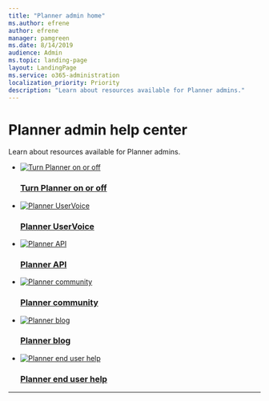 ```yaml
---
title: "Planner admin home"
ms.author: efrene
author: efrene
manager: pamgreen
ms.date: 8/14/2019
audience: Admin
ms.topic: landing-page
layout: LandingPage
ms.service: o365-administration
localization_priority: Priority
description: "Learn about resources available for Planner admins."
---
```


# Planner admin help center

Learn about resources available for Planner admins.

<ul class="panelContent cardsFTitle">
    <li>
        <a href="planner-for-admins.md#how-do-i-turn-off-planner-for-my-organization">
        <div class="cardSize">
            <div class="cardPadding">
                <div class="card">
                    <div class="cardImageOuter">
                        <div class="cardImage">
                            <img src="https://docs.microsoft.com/office/media/icons/sign-up.svg" alt="Turn Planner on or off" />
                        </div>
                    </div>
                    <div class="cardText">
                        <h3>Turn Planner on or off</h3>
                    </div>
                </div>
            </div>
        </div>
        </a>
    </li>
    <li>
        <a href="https://planner.uservoice.com/forums/330525-microsoft-planner-feedback-forum">
        <div class="cardSize">
            <div class="cardPadding">
                <div class="card">
                    <div class="cardImageOuter">
                        <div class="cardImage">
                            <img src="https://docs.microsoft.com/office/media/icons/get-started.svg" alt="Planner UserVoice" />
                        </div>
                    </div>
                    <div class="cardText">
                        <h3>Planner UserVoice</h3>
                    </div>
                </div>
            </div>
        </div>
        </a>
    </li>
    <li>
        <a href="https://docs.microsoft.com/graph/planner-concept-overview">
        <div class="cardSize">
            <div class="cardPadding">
                <div class="card">
                    <div class="cardImageOuter">
                        <div class="cardImage">
                            <img src="https://docs.microsoft.com/office/media/icons/headset.svg" alt="Planner API" />
                        </div>
                    </div>
                    <div class="cardText">
                        <h3>Planner API</h3>
                    </div>
                </div>
            </div>
        </div>
        </a>
    </li>
    <li>
        <a href="https://techcommunity.microsoft.com/t5/Planner/ct-p/Planner">
        <div class="cardSize">
            <div class="cardPadding">
                <div class="card">
                    <div class="cardImageOuter">
                        <div class="cardImage">
                            <img src="https://docs.microsoft.com/office/media/icons/radar.svg" alt="Planner community" />
                        </div>
                    </div>
                    <div class="cardText">
                        <h3>Planner community</h3>
                    </div>
                </div>
            </div>
        </div>
        </a>
    </li>
    <li>
        <a href="https://techcommunity.microsoft.com/t5/Planner-Blog/bg-p/PlannerBlog">
        <div class="cardSize">
            <div class="cardPadding">
                <div class="card">
                    <div class="cardImageOuter">
                        <div class="cardImage">
                            <img src="https://docs.microsoft.com/office/media/icons/authentication.svg" alt="Planner blog" />
                        </div>
                    </div>
                    <div class="cardText">
                        <h3>Planner blog</h3>
                    </div>
                </div>
            </div>
        </div>
        </a>
    </li>
    <li>
        <a href="https://support.office.com/en-us/planner">
        <div class="cardSize">
            <div class="cardPadding">
                <div class="card">
                    <div class="cardImageOuter">
                        <div class="cardImage">
                            <img src="https://docs.microsoft.com/office/media/icons/caret-right-blue.svg" alt="Planner end user help" />
                        </div>
                    </div>
                    <div class="cardText">
                        <h3>Planner end user help</h3>
                    </div>
                </div>
            </div>
        </div>
        </a>
    </li>
</ul>

---

